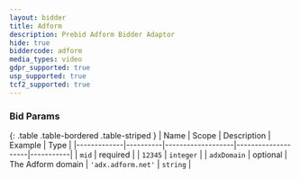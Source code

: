 ```yaml
---
layout: bidder
title: Adform
description: Prebid Adform Bidder Adaptor
hide: true
biddercode: adform
media_types: video
gdpr_supported: true
usp_supported: true
tcf2_supported: true
---
```



### Bid Params

{: .table .table-bordered .table-striped }
| Name        | Scope    | Description       | Example            | Type      |
|-------------|----------|-------------------|--------------------|-----------|
| `mid`       | required |                   | `12345`            | `integer` |
| `adxDomain` | optional | The Adform domain | `'adx.adform.net'` | `string`  |
